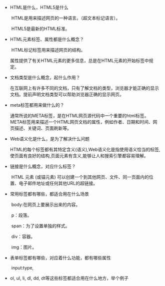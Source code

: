 - HTML是什么，HTML5是什么

  ​	HTML是用来描述网页的一种语言。（超文本标记语言）。

  ​	HTML5是最新的HTML标准。

- HTML元素标签、属性都是什么概念？

  ​	HTML标记标签用来描述网页的结构。

  ​	属性提供了有关HTML元素的更多信息，总是在HTML元素的开始标签中规定。

- 文档类型是什么概念，起什么作用？

  ​	在互联网上有许多不同的文档，只有了解文档的类型，浏览器才能正确的显示文档。提前声明文档类型可以帮助浏览器正确的显示网页。

- meta标签都用来做什么的？

  ​	通常所说的META标签，是在HTML网页源代码中一个重要的html标签。META标签用来描述一个HTML网页文档的属性，例如作者、日期和时间、网页描述、关键词、页面刷新等。

- Web语义化是什么，是为了解决什么问题

  ​	HTML的每个标签都有其特定含义(语义),Web语义化是指使用语义恰当的标签,使页面有良好的结构,页面元素有含义,能够让人和搜索引擎都容易理解。

- 链接是什么概念，对应什么标签？

  ​	HTML <a> 元素 (或锚元素) 可以创建一个到其他网页、文件、同一页面内的位置、电子邮件地址或任何其他URL的超链接。

- 常用标签都有哪些，都适合用在什么场景

  ​	body:在网页上要展示出来的内容。

  ​	p：段落。

  ​	span：为了设置单独的样式。

  ​	div：容器。

  ​	img：图片。

- 表单标签都有哪些，对应着什么功能，都有哪些属性

  ​	input:type,

- ol, ul, li, dl, dd, dt等这些标签都适合用在什么地方，举个例子